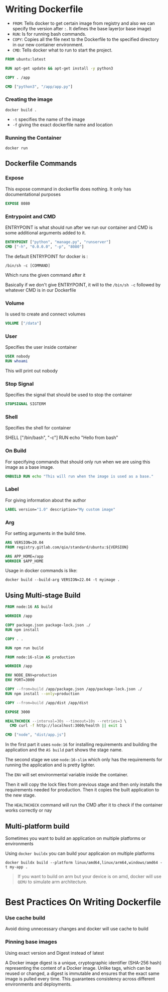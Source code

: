 # Writing Dockerfile

- `FROM`: Tells docker to get certain image from registry and also we can specify the version after `:`. It defines the base layer(or base image)
- `RUN`: Is for running bash commands.
- `COPY`: Copies all the file next to the Dockerfile to the specified directory in our new container environment.
- `CMD`: Tells docker what to run to start the project.

```Dockerfile
FROM ubuntu:latest

RUN apt-get update && apt-get install -y python3

COPY . /app

CMD ["python3", "/app/app.py"]
```

### Creating the image

```shell
docker build .
```

- `-t` specifies the name of the image
- `-f` giving the exact dockerfile name and location

### Running the Container

```shell
docker run 
```

## Dockerfile Commands

### Expose

This expose command in dockerfile does nothing. It only has documentational purposes

```Dockerfile
EXPOSE 8080
```

### Entrypoint and CMD

ENTRYPOINT is what should run after we run our container and CMD is some additional arguments added to it.

```Dockerfile
ENTRYPOINT ["python", "manage.py", "runserver"]
CMD ["-h", "0.0.0.0", "-p", "8080"]
```

The default ENTRYPOINT for docker is :

```shell
/bin/sh -c [COMMAND]
```

Which runs the given command after it

Basically if we don't give ENTRYPOINT, it will to the `/bin/sh -c` followed by whatever CMD is in our Dockerfile

### Volume
Is used to create and connect volumes
```dockerfile
VOLUME ["/data"]
```

### User

Specifies the user inside container
```dockerfile
USER nobody
RUN whoami
```

This will print out nobody

### Stop Signal

Specifies the signal that should be used to stop the container

```dockerfile
STOPSIGNAL SIGTERM
```

### Shell

Specifies the shell for container

SHELL ["/bin/bash", "-c"]
RUN echo "Hello from bash"

### On Build

For specifying commands that should only run when we are using this image as a base image.

```dockerfile
ONBUILD RUN echo "This will run when the image is used as a base."
```

### Label

For giving information about the author

```dockerfile
LABEL version="1.0" description="My custom image"
```

### Arg

For setting arguments in the build time.

```dockerfile
ARG VERSION=20.04
FROM registry.gitlab.com/qio/standard/ubuntu:${VERSION}

ARG APP_HOME=/app
WORKDIR $APP_HOME
```

Usage in docker commands is like:

```shell
docker build --build-arg VERSION=22.04 -t myimage .

```

## Using Multi-stage Build

```dockerfile
FROM node:16 AS build

WORKDIR /app

COPY package.json package-lock.json ./
RUN npm install

COPY . .

RUN npm run build

FROM node:16-slim AS production

WORKDIR /app

ENV NODE_ENV=production
ENV PORT=3000

COPY --from=build /app/package.json /app/package-lock.json ./
RUN npm install --only=production

COPY --from=build /app/dist /app/dist

EXPOSE 3000

HEALTHCHECK --interval=30s --timeout=10s --retries=3 \
  CMD curl -f http://localhost:3000/health || exit 1

CMD ["node", "dist/app.js"]
```

In the first part it uses `node:16` for installing requirements and building the application and the `AS build` part shows the stage name.

The second stage we use `node:16-slim` which only has the requirements for running the application and is pretty lighter.

The `ENV` will set environmental variable inside the container.

Then it will copy the lock files from previous stage and then only installs the requirements needed for production. Then it copies the built application to the new stage.

The `HEALTHCHECK` command will run the CMD after it to check if the container works correctly or nay

## Multi-platform build

Sometimes you want to build an application on multiple platforms or environments

Using `docker buildx` you can build your applicaion on multiple platforms

```shell
docker buildx build --platform linux/amd64,linux/arm64,windows/amd64 -t my-app .
```

> If you want to build on arm but your device is on amd, docker will use `QEMU` to simulate arm architecture.

# Best Practices On Writing Dockerfile

### Use cache build

Avoid doing unnecessary changes and docker will use cache to build

### Pinning base images

Using exact version and Digest instead of latest

A Docker image digest is a unique, cryptographic identifier (SHA-256 hash) representing the content of a Docker image. Unlike tags, which can be reused or changed, a digest is immutable and ensures that the exact same image is pulled every time. This guarantees consistency across different environments and deployments.

